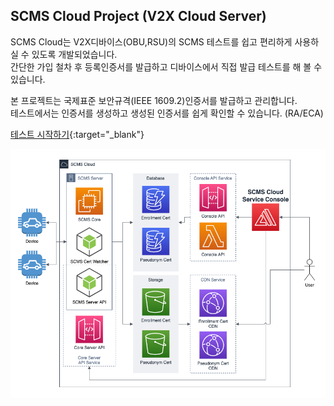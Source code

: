 ## SCMS Cloud Project (V2X Cloud Server)

SCMS Cloud는 V2X디바이스(OBU,RSU)의 SCMS 테스트를 쉽고 편리하게 사용하실 수 있도록 개발되었습니다.\
간단한 가입 철차 후 등록인증서를 발급하고 디바이스에서 직접 발급 테스트를 해 볼 수 있습니다.

본 프로젝트는 국제표준 보안규격(IEEE 1609.2)인증서를 발급하고 관리합니다.\
테스트에서는 인증서를 생성하고 생성된 인증서를 쉽게 확인할 수 있습니다. (RA/ECA)

[테스트 시작하기](https://master.dh1qexdubu175.amplifyapp.com){:target="_blank"}


<img src="https://github.com/scms-cloud/.github/blob/b0be9a72c909ff2925a6481f94b9eada4670c204/profile/SCMS_Cloud_Service_architecture.drawio.png"/>

<!--

**Here are some ideas to get you started:**

🙋‍♀️ A short introduction - what is your organization all about?
🌈 Contribution guidelines - how can the community get involved?
👩‍💻 Useful resources - where can the community find your docs? Is there anything else the community should know?
🍿 Fun facts - what does your team eat for breakfast?
🧙 Remember, you can do mighty things with the power of [Markdown](https://docs.github.com/github/writing-on-github/getting-started-with-writing-and-formatting-on-github/basic-writing-and-formatting-syntax)
-->
